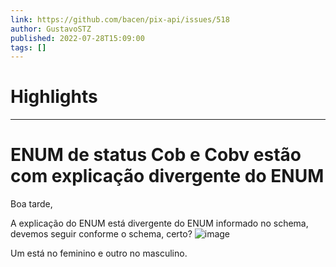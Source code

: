 ```yaml
---
link: https://github.com/bacen/pix-api/issues/518
author: GustavoSTZ
published: 2022-07-28T15:09:00
tags: []
---
```

# Highlights


---
# ENUM de status Cob e Cobv estão com explicação divergente do ENUM
Boa tarde,

A explicação do ENUM está divergente do ENUM informado no schema, devemos seguir conforme o schema, certo? ![image](https://user-images.githubusercontent.com/48111506/181607340-431ea6ae-eda4-4a6c-9d96-0e4025fde17e.png)

Um está no feminino e outro no masculino.
